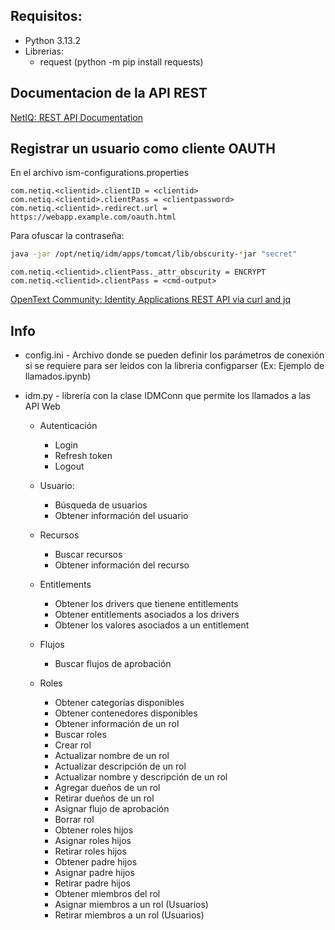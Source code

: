 ## Requisitos:

* Python 3.13.2
* Librerias:
  * request (python -m pip install requests)

## Documentacion de la API REST

[NetIQ: REST API Documentation](https://www.netiq.com/documentation/identity-manager-developer/rest-api-documentation/idmappsdoc/)

## Registrar un usuario como cliente OAUTH

En el archivo ism-configurations.properties

```properties
com.netiq.<clientid>.clientID = <clientid>
com.netiq.<clientid>.clientPass = <clientpassword>
com.netiq.<clientid>.redirect.url = https://webapp.example.com/oauth.html
```

Para ofuscar la contraseña:

```bash
java -jar /opt/netiq/idm/apps/tomcat/lib/obscurity-*jar "secret"
```

```
com.netiq.<clientid>.clientPass._attr_obscurity = ENCRYPT
com.netiq.<clientid>.clientPass = <cmd-output>
```

[OpenText Community: Identity Applications REST API via curl and jq](https://community.opentext.com/cybersec/idm/w/tips/14597/identity-applications-and-osp-rest-api-via-curl-and-jq)

## Info

* config.ini - Archivo donde se pueden definir los parámetros de conexión si se requiere para ser leidos con la libreria configparser (Ex: Ejemplo de llamados.ipynb)
* idm.py - librería con la clase IDMConn que permite los llamados a las API Web

  * Autenticación

    * Login
    * Refresh token
    * Logout
  * Usuario:

    * Búsqueda de usuarios
    * Obtener información del usuario
  * Recursos

    * Buscar recursos
    * Obtener información del recurso
  * Entitlements

    * Obtener los drivers que tienene entitlements
    * Obtener entitlements asociados a los drivers
    * Obtener los valores asociados a un entitlement
  * Flujos

    * Buscar flujos de aprobación
  * Roles

    * Obtener categorías disponibles
    * Obtener contenedores disponibles
    * Obtener información de un rol
    * Buscar roles
    * Crear rol
    * Actualizar nombre de un rol
    * Actualizar descripción de un rol
    * Actualizar nombre y descripción de un rol
    * Agregar dueños de un rol
    * Retirar dueños de un rol
    * Asignar flujo de aprobación
    * Borrar rol
    * Obtener roles hijos
    * Asignar roles hijos
    * Retirar roles hijos
    * Obtener padre hijos
    * Asignar padre hijos
    * Retirar padre hijos
    * Obtener miembros del rol
    * Asignar miembros a un rol (Usuarios)
    * Retirar miembros a un rol (Usuarios)
